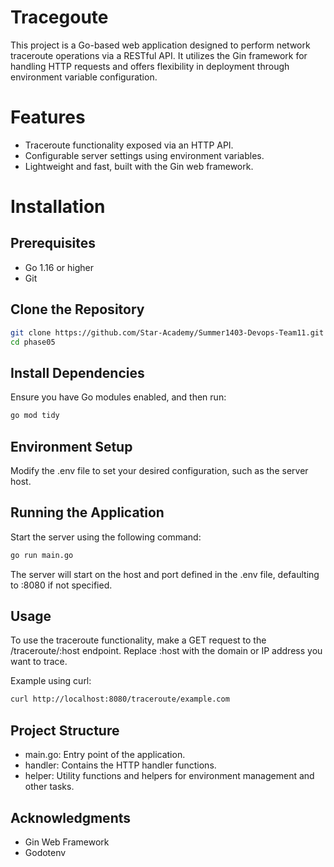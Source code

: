 
# Tracegoute

This project is a Go-based web application designed to perform network traceroute operations via a RESTful API. It utilizes the Gin framework for handling HTTP requests and offers flexibility in deployment through environment variable configuration.

# Features
- Traceroute functionality exposed via an HTTP API.
- Configurable server settings using environment variables.
- Lightweight and fast, built with the Gin web framework.

# Installation

## Prerequisites

- Go 1.16 or higher
- Git

## Clone the Repository

```bash
git clone https://github.com/Star-Academy/Summer1403-Devops-Team11.git
cd phase05
```

## Install Dependencies
Ensure you have Go modules enabled, and then run:

```bash
go mod tidy
```

## Environment Setup
Modify the .env file to set your desired configuration, such as the server host.

## Running the Application
Start the server using the following command:

```bash
go run main.go
```
The server will start on the host and port defined in the .env file, defaulting to :8080 if not specified.

## Usage
To use the traceroute functionality, make a GET request to the /traceroute/:host endpoint. Replace :host with the domain or IP address you want to trace.

Example using curl:

```bash
curl http://localhost:8080/traceroute/example.com
```

## Project Structure
- main.go: Entry point of the application.
- handler: Contains the HTTP handler functions.
- helper: Utility functions and helpers for environment management and other tasks.

## Acknowledgments
- Gin Web Framework
- Godotenv
